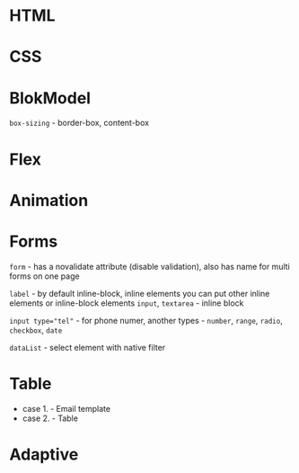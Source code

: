 # HTML
# CSS
# BlokModel

 `box-sizing` - border-box, content-box

# Flex
# Animation
# Forms
`form` - has a novalidate attribute (disable validation), also has name for multi forms on one page

`label` - by default inline-block, inline elements you can put other inline elements or inline-block elements
`input`, `textarea` - inline block

`input type="tel"` - for phone numer, another types - `number`, `range`, `radio`, `checkbox`, `date`

`dataList` - select element with native filter

# Table

 - case 1. - Email template
 - case 2. - Table

# Adaptive
